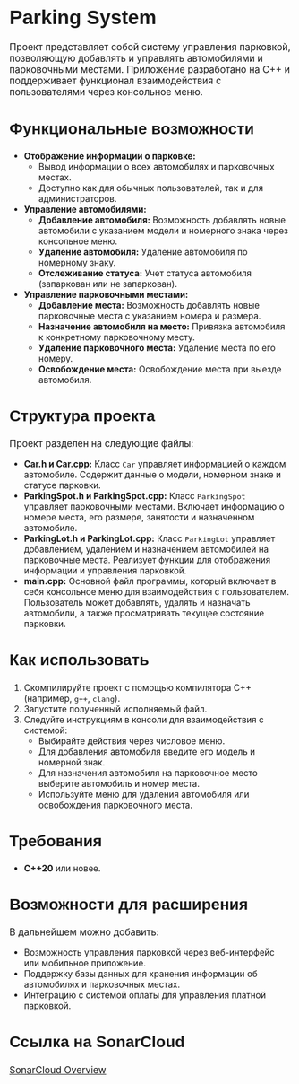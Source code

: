 <h1 style="font-family: 'Academy Engraved LET', sans-serif; font-size: 2.5em; font-weight: bold;">Parking System</h1>

<p style="font-size: 1.2em;">Проект представляет собой систему управления парковкой, позволяющую добавлять и управлять автомобилями и парковочными местами. Приложение разработано на C++ и поддерживает функционал взаимодействия с пользователями через консольное меню.</p>

<h2 style="font-family: 'Academy Engraved LET', sans-serif; font-size: 2em; font-weight: bold;">Функциональные возможности</h2>

<ul style="font-size: 1.1em;">
  <li><strong>Отображение информации о парковке:</strong>
    <ul>
      <li>Вывод информации о всех автомобилях и парковочных местах.</li>
      <li>Доступно как для обычных пользователей, так и для администраторов.</li>
    </ul>
  </li>
  <li><strong>Управление автомобилями:</strong>
    <ul>
      <li><strong>Добавление автомобиля:</strong> Возможность добавлять новые автомобили с указанием модели и номерного знака через консольное меню.</li>
      <li><strong>Удаление автомобиля:</strong> Удаление автомобиля по номерному знаку.</li>
      <li><strong>Отслеживание статуса:</strong> Учет статуса автомобиля (запаркован или не запаркован).</li>
    </ul>
  </li>
  <li><strong>Управление парковочными местами:</strong>
    <ul>
      <li><strong>Добавление места:</strong> Возможность добавлять новые парковочные места с указанием номера и размера.</li>
      <li><strong>Назначение автомобиля на место:</strong> Привязка автомобиля к конкретному парковочному месту.</li>
      <li><strong>Удаление парковочного места:</strong> Удаление места по его номеру.</li>
      <li><strong>Освобождение места:</strong> Освобождение места при выезде автомобиля.</li>
    </ul>
  </li>
</ul>

<h2 style="font-family: 'Academy Engraved LET', sans-serif; font-size: 2em; font-weight: bold;">Структура проекта</h2>

<p style="font-size: 1.2em;">Проект разделен на следующие файлы:</p>

<ul style="font-size: 1.1em;">
  <li><strong>Car.h и Car.cpp:</strong> Класс <code>Car</code> управляет информацией о каждом автомобиле. Содержит данные о модели, номерном знаке и статусе парковки.</li>
  <li><strong>ParkingSpot.h и ParkingSpot.cpp:</strong> Класс <code>ParkingSpot</code> управляет парковочными местами. Включает информацию о номере места, его размере, занятости и назначенном автомобиле.</li>
  <li><strong>ParkingLot.h и ParkingLot.cpp:</strong> Класс <code>ParkingLot</code> управляет добавлением, удалением и назначением автомобилей на парковочные места. Реализует функции для отображения информации и управления парковкой.</li>
  <li><strong>main.cpp:</strong> Основной файл программы, который включает в себя консольное меню для взаимодействия с пользователем. Пользователь может добавлять, удалять и назначать автомобили, а также просматривать текущее состояние парковки.</li>
</ul>

<h2 style="font-family: 'Academy Engraved LET', sans-serif; font-size: 2em; font-weight: bold;">Как использовать</h2>

<ol style="font-size: 1.1em;">
  <li>Скомпилируйте проект с помощью компилятора C++ (например, <code>g++</code>, <code>clang</code>).</li>
  <li>Запустите полученный исполняемый файл.</li>
  <li>Следуйте инструкциям в консоли для взаимодействия с системой:
    <ul>
      <li>Выбирайте действия через числовое меню.</li>
      <li>Для добавления автомобиля введите его модель и номерной знак.</li>
      <li>Для назначения автомобиля на парковочное место выберите автомобиль и номер места.</li>
      <li>Используйте меню для удаления автомобиля или освобождения парковочного места.</li>
    </ul>
  </li>
</ol>

<h2 style="font-family: 'Academy Engraved LET', sans-serif; font-size: 2em; font-weight: bold;">Требования</h2>

<ul style="font-size: 1.1em;">
  <li><strong>C++20</strong> или новее.</li>
</ul>

<h2 style="font-family: 'Academy Engraved LET', sans-serif; font-size: 2em; font-weight: bold;">Возможности для расширения</h2>

<p style="font-size: 1.2em;">В дальнейшем можно добавить:</p>

<ul style="font-size: 1.1em;">
  <li>Возможность управления парковкой через веб-интерфейс или мобильное приложение.</li>
  <li>Поддержку базы данных для хранения информации об автомобилях и парковочных местах.</li>
  <li>Интеграцию с системой оплаты для управления платной парковкой.</li>
</ul>

<h2 style="font-family: 'Academy Engraved LET', sans-serif; font-size: 2em; font-weight: bold;">Ссылка на SonarCloud</h2>

<p style="font-size: 1.2em;"><a href="https://sonarcloud.io/project/overview?id=PinkLotus289_autoparking">SonarCloud Overview</a></p>
